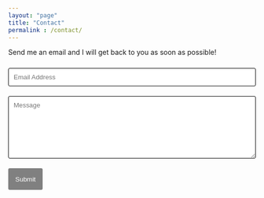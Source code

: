 ```yaml
---
layout: "page"
title: "Contact"
permalink : /contact/
---
```


Send me an email and I will get back to you as soon as possible!

<html>

<form class="contactme" action="https://formspree.io/xdqvqpym" method="POST">
    <input type="text" name="email" placeholder="Email Address">
    <textarea type="text" name="content" rows="7" placeholder="Message"></textarea>
    <input type="hidden" name="_next" value="<REDIRECTION LINK> ">
    <input type="hidden" name="_subject" value="New Form Submission">
    <input type="text" name="_gotcha" style="display:none">
    <input type="submit" value="Submit">
</form>

<style>
form.contactme [name="content"] {
    font-family: Arial;
}
form.contactme input[type="text"], form.contactme textarea[type="text"] {
    width: 100%;
    vertical-align: middle;
    margin-top: 10px;
    margin-bottom: 10px;
    padding: 0.75em;
    /*font-family: monospace, sans-serif;
    font-weight: lighter;*/
    border-style: solid;
    border-color: black;
    outline-color: black;
    border-width: 1px;
    border-radius: 3px;
    transition: box-shadow .2s ease;
}
form.contactme input[type="submit"] {
    outline: none;
    color: white;
    background-color: gray;
    border-radius: 3px;
    padding: 1em;
    margin: 10px 0 0 0;
    border: 1px solid transparent;
    height: auto;
}
</style>

</html>
